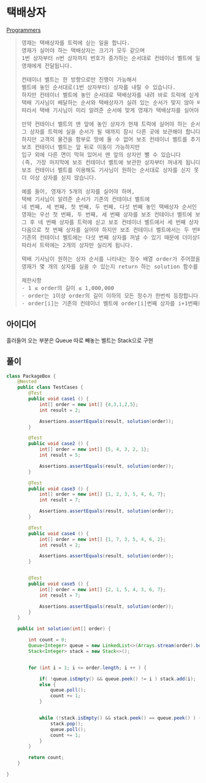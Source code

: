 # 택배상자

[Programmers](https://school.programmers.co.kr/learn/courses/30/lessons/131704)

> <pre>
> 영재는 택배상자를 트럭에 싣는 일을 합니다.
> 영재가 실어야 하는 택배상자는 크기가 모두 같으며
> 1번 상자부터 n번 상자까지 번호가 증가하는 순서대로 컨테이너 벨트에 일렬로 놓여
> 영재에게 전달됩니다.
> 
> 컨테이너 벨트는 한 방향으로만 진행이 가능해서
> 벨트에 놓인 순서대로(1번 상자부터) 상자를 내릴 수 있습니다.
> 하지만 컨테이너 벨트에 놓인 순서대로 택배상자를 내려 바로 트럭에 싣게 되면
> 택배 기사님이 배달하는 순서와 택배상자가 실려 있는 순서가 맞지 않아 배달에 차질이 생깁니다.
> 따라서 택배 기사님이 미리 알려준 순서에 맞게 영재가 택배상자를 실어야 합니다.
> 
> 만약 컨테이너 벨트의 맨 앞에 놓인 상자가 현재 트럭에 실어야 하는 순서가 아니라면
> 그 상자를 트럭에 실을 순서가 될 때까지 잠시 다른 곳에 보관해야 합니다.
> 하지만 고객의 물건을 함부로 땅에 둘 수 없어 보조 컨테이너 벨트를 추가로 설치하였습니다.
> 보조 컨테이너 벨트는 앞 뒤로 이동이 가능하지만
> 입구 외에 다른 면이 막혀 있어서 맨 앞의 상자만 뺄 수 있습니다
> (즉, 가장 마지막에 보조 컨테이너 벨트에 보관한 상자부터 꺼내게 됩니다).
> 보조 컨테이너 벨트를 이용해도 기사님이 원하는 순서대로 상자를 싣지 못 한다면,
> 더 이상 상자를 싣지 않습니다.
> 
> 예를 들어, 영재가 5개의 상자를 실어야 하며,
> 택배 기사님이 알려준 순서가 기존의 컨테이너 벨트에
> 네 번째, 세 번째, 첫 번째, 두 번째, 다섯 번째 놓인 택배상자 순서인 경우,
> 영재는 우선 첫 번째, 두 번째, 세 번째 상자를 보조 컨테이너 벨트에 보관합니다.
> 그 후 네 번째 상자를 트럭에 싣고 보조 컨테이너 벨트에서 세 번째 상자 빼서 트럭에 싣습니다.
> 다음으로 첫 번째 상자를 실어야 하지만 보조 컨테이너 벨트에서는 두 번째 상자를,
> 기존의 컨테이너 벨트에는 다섯 번째 상자를 꺼낼 수 있기 때문에 더이상의 상자는 실을 수 없습니다.
> 따라서 트럭에는 2개의 상자만 실리게 됩니다.
> 
> 택배 기사님이 원하는 상자 순서를 나타내는 정수 배열 order가 주어졌을 때,
> 영재가 몇 개의 상자를 실을 수 있는지 return 하는 solution 함수를 완성하세요.
> 
> 제한사항
> - 1 ≤ order의 길이 ≤ 1,000,000
> - order는 1이상 order의 길이 이하의 모든 정수가 한번씩 등장합니다.
> - order[i]는 기존의 컨테이너 벨트에 order[i]번째 상자를 i+1번째로 트럭에 실어야 함을 의미합니다.
> </pre>

## 아이디어

흘러들어 오는 부분은 Queue 따로 빼놓는 벨트는 Stack으로 구현



## 풀이

```java
class PackageBox {
    @Nested
    public class TestCases {
        @Test
        public void case1 () {
            int[] order = new int[] {4,3,1,2,5};
            int result = 2;

            Assertions.assertEquals(result, solution(order));
        }

        @Test
        public void case2 () {
            int[] order = new int[] {5, 4, 3, 2, 1};
            int result = 5;

            Assertions.assertEquals(result, solution(order));
        }

        @Test
        public void case3 () {
            int[] order = new int[] {1, 2, 3, 5, 4, 6, 7};
            int result = 7;

            Assertions.assertEquals(result, solution(order));
        }

        @Test
        public void case4 () {
            int[] order = new int[] {1, 7, 3, 5, 4, 6, 2};
            int result = 2;

            Assertions.assertEquals(result, solution(order));
        }


        @Test
        public void case5 () {
            int[] order = new int[] {2, 1, 5, 4, 3, 6, 7};
            int result = 7;

            Assertions.assertEquals(result, solution(order));
        }
    }

    public int solution(int[] order) {

        int count = 0;
        Queue<Integer> queue = new LinkedList<>(Arrays.stream(order).boxed().collect(Collectors.toList()));
        Stack<Integer> stack = new Stack<>();


        for (int i = 1; i <= order.length; i ++ ) {

            if( !queue.isEmpty() && queue.peek() != i ) stack.add(i);
            else {
                queue.poll();
                count += 1;
            }


            while (!stack.isEmpty() && stack.peek() == queue.peek() ) {
                stack.pop();
                queue.poll();
                count += 1;
            }
        }

        return count;
    }

}
```